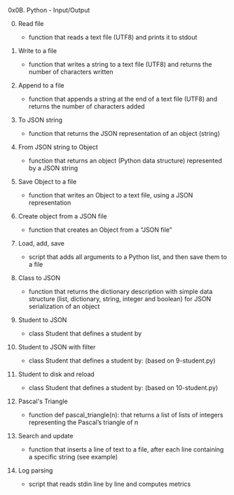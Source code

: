 0x0B. Python - Input/Output

0. Read file
	* function that reads a text file (UTF8) and prints it to stdout

1. Write to a file
	* function that writes a string to a text file (UTF8) and returns the number of characters written

2. Append to a file
	* function that appends a string at the end of a text file (UTF8) and returns the number of characters added

3. To JSON string
	* function that returns the JSON representation of an object (string)

4. From JSON string to Object
	* function that returns an object (Python data structure) represented by a JSON string

5. Save Object to a file
	* function that writes an Object to a text file, using a JSON representation

6. Create object from a JSON file
	* function that creates an Object from a “JSON file”

7. Load, add, save
	* script that adds all arguments to a Python list, and then save them to a file

8. Class to JSON
	* function that returns the dictionary description with simple data structure (list, dictionary, string, integer and boolean) for JSON serialization of an object

9. Student to JSON
	* class Student that defines a student by

10. Student to JSON with filter
	* class Student that defines a student by: (based on 9-student.py)

11. Student to disk and reload
	* class Student that defines a student by: (based on 10-student.py)

12. Pascal's Triangle
	* function def pascal_triangle(n): that returns a list of lists of integers representing the Pascal’s triangle of n

13. Search and update
	* function that inserts a line of text to a file, after each line containing a specific string (see example)

14. Log parsing
	* script that reads stdin line by line and computes metrics
